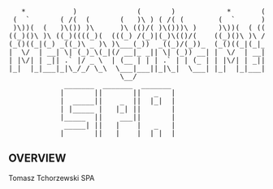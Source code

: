 <pre>
   *           )              (       )            *       (    (             
 (  `       ( /(  (       (   )\ ) ( /( (        (  `      )\ ) )\ )   (      
 )\))(  (   )\()) )\      )\ (()/( )\()))\ )     )\))(  ( (()/((()/(   )\     
((_)()\ )\ ((_)((((_)(  (((_) /(_)|(_)\(()/(    ((_)()\ )\ /(_))/(_)|(((_)(   
(_()((_|(_) _((_)\ _ )\ )\___(_))  _((_)/(_))_  (_()((_|(_|_))_(_))  )\ _ )\  
|  \/  | __| \| (_)_\(_|(/ __|_ _|| \| (_)) __| |  \/  | __|   \_ _| (_)_\(_) 
| |\/| | _|| .` |/ _ \  | (__ | | | .` | | (_ | | |\/| | _|| |) | |   / _ \   
|_|  |_|___|_|\_/_/ \_\  \___|___||_|\_|  \___| |_|  |_|___|___/___| /_/ \_\ 
		                  \__/             
			 _______  _______  _______ 
			|       ||       ||   _   |
			|  _____||    _  ||  |_|  |
			| |_____ |   |_| ||       |
			|_____  ||    ___||       |
			 _____| ||   |    |   _   |
			|_______||___|    |__| |__|
</pre>

## OVERVIEW

Tomasz Tchorzewski SPA
